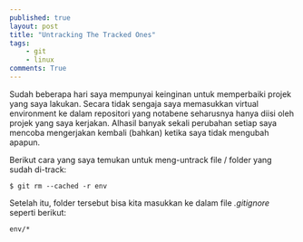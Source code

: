 ```yaml
---
published: true
layout: post
title: "Untracking The Tracked Ones"
tags:
    - git
    - linux
comments: True
---
```


Sudah beberapa hari saya mempunyai keinginan untuk memperbaiki projek yang saya lakukan. Secara tidak sengaja saya memasukkan virtual environment ke dalam repositori yang notabene seharusnya hanya diisi oleh projek yang saya kerjakan. Alhasil banyak sekali perubahan setiap saya mencoba mengerjakan kembali (bahkan) ketika saya tidak mengubah apapun.

Berikut cara yang saya temukan untuk meng-untrack file / folder yang sudah di-track:

``` shell
$ git rm --cached -r env
```

Setelah itu, folder tersebut bisa kita masukkan ke dalam file *.gitignore* seperti berikut:

``` shell
env/*
```
